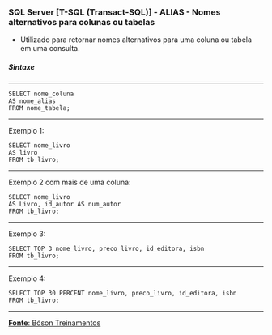 ### SQL Server [T-SQL (Transact-SQL)] - ALIAS - Nomes alternativos para colunas ou tabelas

* Utilizado para retornar nomes alternativos para uma coluna ou tabela em uma consulta.

##### Sintaxe
---

	SELECT nome_coluna
	AS nome_alias
	FROM nome_tabela;
		
---
Exemplo 1:

	SELECT nome_livro
	AS livro
	FROM tb_livro;
		
---
Exemplo 2 com mais de uma coluna:

	SELECT nome_livro
	AS Livro, id_autor AS num_autor
	FROM tb_livro;
	
---
Exemplo 3:

	SELECT TOP 3 nome_livro, preco_livro, id_editora, isbn
	FROM tb_livro;
	
---
Exemplo 4:

	SELECT TOP 30 PERCENT nome_livro, preco_livro, id_editora, isbn
	FROM tb_livro;
	
---

[**Fonte**: Bóson Treinamentos](https://youtube.com/playlist?list=PLucm8g_ezqNqI5cW3alteV5olcMCcHYRK&si=iTJ-F9uZb8Eff3QA)